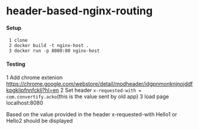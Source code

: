 # header-based-nginx-routing

#### Setup
```
 1 clone 
 2 docker build -t nginx-host .
 3 docker run -p 8080:80 nginx-host
```
 
 #### Testing
  1 Add chrome extenion https://chrome.google.com/webstore/detail/modheader/idgpnmonknjnojddfkpgkljpfnnfcklj?hl=en
  2 Set header `x-requested-with = com.convertify.acko`(this is the value sent by old app) 
  3 load page localhost:8080
  
Based on the value provided in the header x-requested-with Hello1 or Hello2 should be displayed
  
